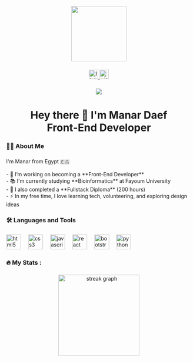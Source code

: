<div align="center">
 <img height="150" src=https://media4.giphy.com/media/v1.Y2lkPTc5MGI3NjExZzR3ejZwanBwODloNHU2Y3BjOGhvdnlqczJ3NThzanZ2aWl6enc2ZyZlcD12MV9pbnRlcm5hbF9naWZfYnlfaWQmY3Q9Zw/L1R1tvI9svkIWwpVYr/giphy.gif  />
</div>

###

<div align="center">
  <a href="https://www.linkedin.com/in/manar-daef-504028320" target="_blank">
    <img src="https://img.shields.io/static/v1?message=LinkedIn&logo=linkedin&label=&color=0077B5&logoColor=white&labelColor=&style=for-the-badge" height="25" alt="linkedin logo"  />
  </a>
  <a href="https://github.com/Manardaef" target="_blank">
    <img src="https://img.shields.io/static/v1?message=GitHub&logo=github&label=&color=181717&logoColor=white&labelColor=&style=for-the-badge" height="25" alt="github logo"  />
  </a>
</div>

###

<div align="center">
  <img src="https://visitor-badge.laobi.icu/badge?page_id=Manardaef.Manardaef&"  />
</div>

###

<h1 align="center">Hey there 👋 I'm Manar Daef <br>
Front-End Developer
</h1>

###

<h3 align="left">👩‍💻 About Me</h3>

###

<p align="left">
I'm Manar from Egypt 🇪🇬<br><br>
- 🔭 I’m working on becoming a **Front-End Developer**<br>
- 📚 I'm currently studying **Bioinformatics** at Fayoum University<br>
- 🌱 I also completed a **Fullstack Diploma** (200 hours)<br>
- ⚡ In my free time, I love learning tech, volunteering, and exploring design ideas
</p>

###

<h3 align="left">🛠 Languages and Tools</h3>

###

<div align="left">
  <img src="https://cdn.jsdelivr.net/gh/devicons/devicon/icons/html5/html5-original.svg" height="40" alt="html5 logo"  />
  <img width="12" />
  <img src="https://cdn.jsdelivr.net/gh/devicons/devicon/icons/css3/css3-original.svg" height="40" alt="css3 logo"  />
  <img width="12" />
  <img src="https://cdn.jsdelivr.net/gh/devicons/devicon/icons/javascript/javascript-original.svg" height="40" alt="javascript logo"  />
  <img width="12" />
  <img src="https://cdn.jsdelivr.net/gh/devicons/devicon/icons/react/react-original.svg" height="40" alt="react logo"  />
  <img width="12" />
  <img src="https://cdn.jsdelivr.net/gh/devicons/devicon/icons/bootstrap/bootstrap-original.svg" height="40" alt="bootstrap logo"  />
  <img width="12" />
  <img src="https://cdn.jsdelivr.net/gh/devicons/devicon/icons/python/python-original.svg" height="40" alt="python logo"  />
</div>

###

<h3 align="left">🔥 My Stats :</h3>

###

<div align="center">
  <img src="https://streak-stats.demolab.com?user=Manardaef&locale=en&mode=daily&theme=dark&hide_border=false&border_radius=5&order=3" height="220" alt="streak graph"  />
</div>
